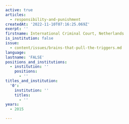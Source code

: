```yaml
---
active: true
articles:
  - responsibility-and-punishment
createdAt: '2022-11-10T07:16:25.069Z'
exerpt: ''
firstname: International Criminal Court, Netherlands
is_institution: false
issue:
  - content/issues/brains-that-pull-the-triggers.md
language:
lastname: 'FALSE'
positions_and_institutions:
  - institution: ''
    positions:
      - ''
titles_and_institution:
  '0':
    institution: ''
    titles:
      - ''
years:
  - 2015

---
```

